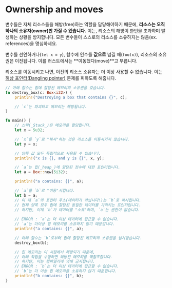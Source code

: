 # Ownership and moves

변수들은 자체 리소스들을 해방(free)하는 역할을 담당해야하기 때문에, **리소스는 오직 하나의 소유자(owner)만 가질 수 있습니다.** 이는, 리소스의 해방이 한번을 초과하며 발생하는 상황을 방지합니다. 모든 변수들이 스스로의 리소스를 소유하지는 않음(ex. references)을 명심하세요.

변수를 선언하거나(`let x = y`), 함수에 인수를 **값으로** 넘길 때(`foo(x)`), 리소스의 소유권은 이전됩니다. 이를 러스트에서는 **이동했다(move)**고 부릅니다.

리소스를 이동시키고 나면, 이전의 리소스 소유자는 더 이상 사용할 수 없습니다. 이는 [허상 포인터(Dangling pointer)](https://ko.wikipedia.org/wiki/%ED%97%88%EC%83%81_%ED%8F%AC%EC%9D%B8%ED%84%B0) 문제를 피하도록 해줍니다.

```rust
// 아래 함수는 힙에 할당된 메모리의 소유권을 갖습니다.
fn destroy_box(c: Box<i32>) {
    println!("Destroying a box that contains {}", c);

    // `c`는 파괴되고 메모리는 해방됩니다.
}

fn main() {
    // 스택(_Stack_)은 메모리를 할당합니다.
    let x = 5u32;

    // `x`를 `y`로 "복사"하는 것은 리소스를 이동시키지 않습니다.
    let y = x;

    // 양쪽 값 모두 독립적으로 사용될 수 있습니다.
    println!("x is {}, and y is {}", x, y);

    // `a`는 힙(_heap_)에 할당된 정수에 대한 포인터입니다.
    let a = Box::new(5i32);

    println!("a contains: {}", a);

    // `a`를 `b`로 "이동"시킵니다.
    let b = a;
    // 이 때 `a`의 포인터 주소(데이터가 아닙니다!)는 `b`로 복사됩니다.
    // 현재 양쪽 모두 힙에 할당된 동일한 데이터를 가리키는 포인터입니다.
    // 하지만, 이제 `b`가 데이터를 "소유"하며, `a`는 권한이 없습니다.
    
    // ERROR : `a`는 더 이상 데이터에 접근할 수 없습니다.
    // `a`는 더이상 힙 메모리를 소유하지 않기 때문입니다.
    println!("a contains: {}", a);

    // 아래 함수는 `b`로부터 힙에 할당된 메모리의 소유권을 넘겨받습니다.
    destroy_box(b);

    // 힙 메모리는 이 시점에서 해방되기 때문에,
    // 아래 작업을 수행하면 해방된 메모리를 역참조합니다.
    // 하지만, 이는 컴파일러에 의해 금지됩니다.
    // ERROR : `b`는 더 이상 데이터에 접근할 수 없습니다.
    // `b`는 더 이상 힙 메모리를 소유하지 않기 때문입니다.
    println!("b contains: {}", b);
}
```